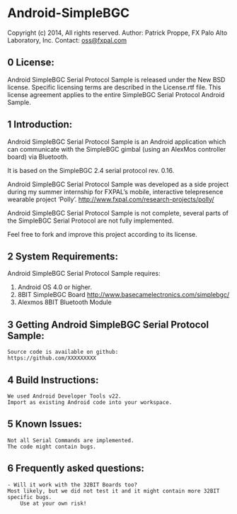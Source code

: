 Android-SimpleBGC
=================

Copyright (c) 2014,
All rights reserved.
Author: Patrick Proppe, FX Palo Alto Laboratory, Inc.
Contact: oss@fxpal.com

## 0 License: 
Android SimpleBGC Serial Protocol Sample is released under the New BSD license. Specific
licensing terms are described in the License.rtf file. This license
agreement applies to the entire SimpleBGC Serial Protocol Android Sample.

## 1 Introduction:
Android SimpleBGC Serial Protocol Sample is an Android application which can 
communicate with the SimpleBGC gimbal (using an AlexMos controller board) via Bluetooth.

It is based on the SimpleBGC 2.4 serial protocol rev. 0.16.

Android SimpleBGC Serial Protocol Sample was developed as a side project during my 
summer internship for FXPAL’s mobile, interactive telepresence wearable project ‘Polly’. 
http://www.fxpal.com/research-projects/polly/ 

Android SimpleBGC Serial Protocol Sample is not complete, several parts of the 
SimpleBGC Serial Protocol are not fully implemented. 

Feel free to fork and improve this project according to its license.
    
## 2 System Requirements:
Android SimpleBGC Serial Protocol Sample requires:
1. Android OS 4.0 or higher.
2. 8BIT SimpleBGC Board http://www.basecamelectronics.com/simplebgc/
3. Alexmos 8BIT Bluetooth Module
	

## 3 Getting Android SimpleBGC Serial Protocol Sample:
    Source code is available on github:
    https://github.com/XXXXXXXXX

## 4 Build Instructions:
    We used Android Developer Tools v22. 
    Import as existing Android code into your workspace.	 

## 5 Known Issues:
    Not all Serial Commands are implemented.
    The code might contain bugs.

## 6 Frequently asked questions:
    - Will it work with the 32BIT Boards too? 
	Most likely, but we did not test it and it might contain more 32BIT specific bugs.
        Use at your own risk!
